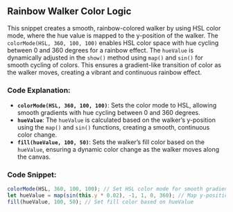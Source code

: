 ## Rainbow Walker Color Logic

This snippet creates a smooth, rainbow-colored walker by using HSL color mode, where the hue value is mapped to the y-position of the walker. The `colorMode(HSL, 360, 100, 100)` enables HSL color space with hue cycling between 0 and 360 degrees for a rainbow effect. The `hueValue` is dynamically adjusted in the `show()` method using `map()` and `sin()` for smooth cycling of colors. This ensures a gradient-like transition of color as the walker moves, creating a vibrant and continuous rainbow effect.

### Code Explanation:

- **`colorMode(HSL, 360, 100, 100)`**: Sets the color mode to HSL, allowing smooth gradients with hue cycling between 0 and 360 degrees.
- **`hueValue`**: The `hueValue` is calculated based on the walker’s y-position using the `map()` and `sin()` functions, creating a smooth, continuous color change.
- **`fill(hueValue, 100, 50)`**: Sets the walker’s fill color based on the `hueValue`, ensuring a dynamic color change as the walker moves along the canvas.

### Code Snippet:

```javascript
colorMode(HSL, 360, 100, 100); // Set HSL color mode for smooth gradient in setup()
let hueValue = map(sin(this.y * 0.02), -1, 1, 0, 360); // Map y-position to hue
fill(hueValue, 100, 50); // Set fill color based on hueValue
```

